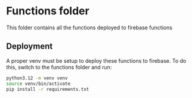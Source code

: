 # Functions folder
This folder contains all the functions deployed to firebase functions

## Deployment
A proper venv must be setup to deploy these functions to firebase. To do this, switch to the functions folder and run:
```bash
python3.12 -m venv venv
source venv/bin/activate
pip install -r requirements.txt
```